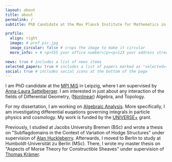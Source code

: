 ```yaml
---
layout: about
title: about
permalink: /
subtitle: PhD Candidate at the Max Planck Institute for Mathematics in the Sciences.

profile:
  align: right
  image: # prof_pic.jpg
  image_circular: false # crops the image to make it circular
  more_info: > # <p>555 your office number</p><p>123 your address street</p><p>Your City, State 12345</p>

news: true # includes a list of news items
selected_papers: true # includes a list of papers marked as "selected={true}"
social: true # includes social icons at the bottom of the page
---
```


I am PhD candidate at the [MPI MiS](https://www.mis.mpg.de/) in Leipzig, where I am supervised by [Anna-Laura Sattelberger](https://alsattelberger.de/). I am interested in just about any interaction of the fields of Differential Geometry, ([Nonlinear](https://www.mis.mpg.de/nonlinear-algebra)) Algebra, and Topology.

For my dissertation, I am working on [Algebraic Analysis](https://www.mis.mpg.de/algebraic-analysis). More specifically, I am investigating differential euqations governing integrals in particle physics and cosmology. My work is funded by the [UNIVERSE+](https://positive-geometry.com/) grant.

Previously, I studied at Jacobs University Bremen (BSc) and wrote a thesis on "Subflagdomains in the Context of Variation of Hodge Structures" under supervision of [Alan Huckleberry](https://www.ruhr-uni-bochum.de/ffm/Lehrstuehle/Huckleberry/huckveroeffentlichungen.html). Afterwards, I moved to Berlin to study at Humboldt-Universität zu Berlin (MSc). There, I wrote my master thesis on "Aspects of Morse Theory for Constructible Sheaves" under supervision of [Thomas Krämer](https://www.mathematik.hu-berlin.de/~kraemeth/).
